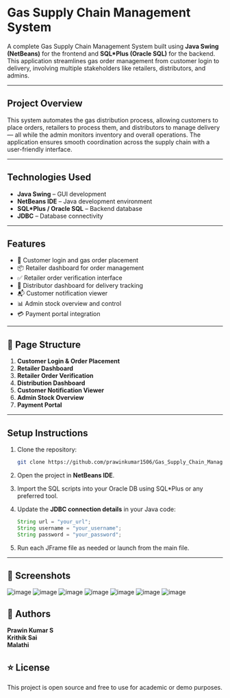 
# Gas Supply Chain Management System

A complete Gas Supply Chain Management System built using **Java Swing (NetBeans)** for the frontend and **SQL*Plus (Oracle SQL)** for the backend. This application streamlines gas order management from customer login to delivery, involving multiple stakeholders like retailers, distributors, and admins.

---

## Project Overview

This system automates the gas distribution process, allowing customers to place orders, retailers to process them, and distributors to manage delivery — all while the admin monitors inventory and overall operations. The application ensures smooth coordination across the supply chain with a user-friendly interface.

---

## Technologies Used

- **Java Swing** – GUI development
- **NetBeans IDE** – Java development environment
- **SQL*Plus / Oracle SQL** – Backend database
- **JDBC** – Database connectivity

---

## Features

- 🔐 Customer login and gas order placement
- 📦 Retailer dashboard for order management
- ✅ Retailer order verification interface
- 🚚 Distributor dashboard for delivery tracking
- 📬 Customer notification viewer
- 📊 Admin stock overview and control
- 💳 Payment portal integration

---

## 📂 Page Structure

1. **Customer Login & Order Placement**
2. **Retailer Dashboard**
3. **Retailer Order Verification**
4. **Distribution Dashboard**
5. **Customer Notification Viewer**
6. **Admin Stock Overview**
7. **Payment Portal**

---

## Setup Instructions

1. Clone the repository:
   ```bash
   git clone https://github.com/prawinkumar1506/Gas_Supply_Chain_Management_System.git
   ```

2. Open the project in **NetBeans IDE**.

3. Import the SQL scripts into your Oracle DB using SQL*Plus or any preferred tool.

4. Update the **JDBC connection details** in your Java code:
   ```java
   String url = "your_url";
   String username = "your_username";
   String password = "your_password";
   ```

5. Run each JFrame file as needed or launch from the main file.

---

## 📸 Screenshots
![image](https://github.com/user-attachments/assets/9f44489f-f810-48bf-8e49-55b6e42d27e2)
![image](https://github.com/user-attachments/assets/09a30e3a-e907-41eb-ba34-60519d90d500)
![image](https://github.com/user-attachments/assets/ab42eb24-a3b5-4ac6-8cc1-d1228c6982ee)
![image](https://github.com/user-attachments/assets/b32f7574-4ab8-4909-b63d-b9218347c435)
![image](https://github.com/user-attachments/assets/0ea6ad02-4788-4c95-b810-63bf907d83cf)
![image](https://github.com/user-attachments/assets/d4d2dbc3-3fa4-40ae-8066-198160eb0ca8)
![image](https://github.com/user-attachments/assets/c0829b4a-4b6d-49c3-9c77-5d6e8b1bd994)



## 📌 Authors

**Prawin Kumar S**  
**Krithik Sai**  
**Malathi**  


## ⭐ License

This project is open source and free to use for academic or demo purposes.
